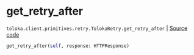 # get_retry_after
`toloka.client.primitives.retry.TolokaRetry.get_retry_after` | [Source code](https://github.com/Toloka/toloka-kit/blob/v1.1.2/src/client/primitives/retry.py#L64)

```python
get_retry_after(self, response: HTTPResponse)
```

